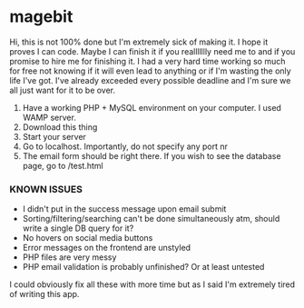 # magebit

Hi, this is not 100% done but I'm extremely sick of making it. I hope it proves I can code. Maybe I can finish it if you reallllllly need me to and if you promise to hire me for finishing it. I had a very hard time working so much for free not knowing if it will even lead to anything or if I'm wasting the only life I've got. I've already exceeded every possible deadline and I'm sure we all just want for it to be over.

1) Have a working PHP + MySQL environment on your computer. I used WAMP server.
2) Download this thing
3) Start your server
4) Go to localhost. Importantly, do not specify any port nr
5) The email form should be right there. If you wish to see the database page, go to /test.html

### KNOWN ISSUES
* I didn't put in the success message upon email submit
* Sorting/filtering/searching can't be done simultaneously atm, should write a single DB query for it?
* No hovers on social media buttons
* Error messages on the frontend are unstyled
* PHP files are very messy
* PHP email validation is probably unfinished? Or at least untested

I could obviously fix all these with more time but as I said I'm extremely tired of writing this app.
